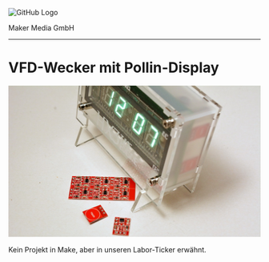 ![GitHub Logo](http://www.heise.de/make/icons/make_logo.png)

Maker Media GmbH

***

# VFD-Wecker mit Pollin-Display

![Picture](https://github.com/MakeMagazinDE/VFDclock/blob/main/vfd_clock.JPG)

Kein Projekt in Make, aber in unseren Labor-Ticker erwähnt.
